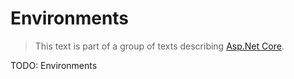 # Environments

> This text is part of a group of texts describing [Asp.Net Core](Index.md).
> 
TODO: Environments